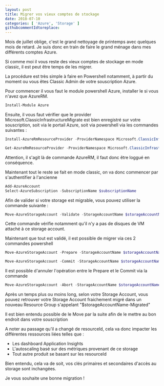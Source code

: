 ```yaml
---
layout: post
title: Migrer vos vieux comptes de stockage
date: 2018-07-10
categories: [ 'Azure', 'Storage' ]
githubcommentIdtoreplace: 
---
```


Mois de juillet oblige, c'est le grand nettoyage de printemps avec quelques mois de retard. Je suis donc en train de faire le grand ménage dans mes différents comptes Azure.

Si comme moi il vous reste des vieux comptes de stockage en mode classic, il est peut être temps de les migrer.

La procédure est très simple à faire en Powershell notamment, à partir du moment ou vous êtes Classic Admin de votre souscription Azure.

Pour commencer il vous faut le module powershell Azure, installer le si vous n'avez que AzureRM.

```powershell
Install-Module Azure
```

Ensuite, il vous faut vérifier que le provider Microsoft.ClassicInfrastructureMigrate est bien enregistré sur votre souscription, soit via le portail Azure, soit via powershell via les commandes suivantes :

```powershell
Install-AzureRmResourceProvider -ProviderNamespace Microsoft.ClassicInfrastructureMigrate

Get-AzureRmResourceProvider -ProviderNamespace Microsoft.ClassicInfrastructureMigrate
```

Attention, il s'agit là de commande AzureRM, il faut donc être loggué en conséquence.

Maintenant tout le reste se fait en mode classic, on va donc commencer par s'authentifier à l'ancienne

```powershell
Add-AzureAccount
Select-AzureSubscription -SubscriptionName $subscriptionName
```

Afin de valider si votre storage est migrable, vous pouvez utiliser la commande suivante :

```powershell
Move-AzureStorageAccount -Validate -StorageAccountName $storageAccountName
```

Cette commande vérifie notamment qu'il n'y a pas de disques de VM attaché à ce storage account.

Maintenant que tout est validé, il est possible de migrer via ces 2 commandes powershell

```powershell
Move-AzureStorageAccount -Prepare -StorageAccountName $storageAccountName

Move-AzureStorageAccount -Commit -StorageAccountName $storageAccountName
```

Il est possible d'annuler l'opération entre le Prepare et le Commit via la commande

```powershell
Move-AzureStorageAccount -Abort -StorageAccountName $storageAccountName
```

Après un temps plus ou moins long, selon votre Storage Account, vous pouvez retrouver votre Storage Account fraichement migré dans un nouveau Resource Group s'appelant "$storageAccountName-Migrated"

Il est bien entendu possible de le Move par la suite afin de le mettre au bon endroit dans votre souscription

A noter au passage qu'il a changé de resourceId, cela va donc impacter les différentes ressources liées telles que :

* Les dashboard Application Insights
* L'autoscaling basé sur des métriques provenant de ce storage
* Tout autre produit se basant sur les resourceId

Bien entendu, cela va de soit, vos clés primaires et secondaires d'accès au storage sont inchangées.

Je vous souhaite une bonne migration !

